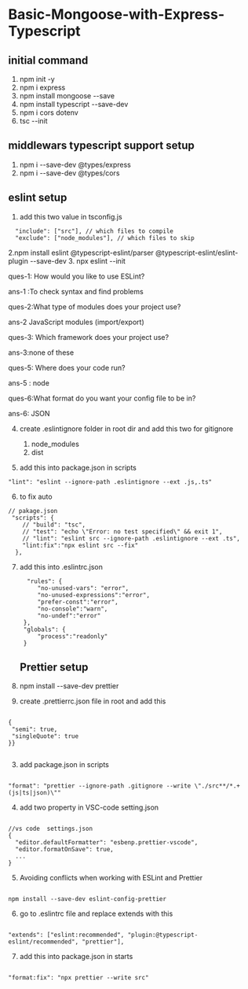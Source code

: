 # Basic-Mongoose-with-Express-Typescript

## initial command
1. npm init -y
2. npm i express
3. npm install mongoose --save
4. npm install typescript --save-dev
5. npm i cors dotenv
6. tsc --init
## middlewars typescript support setup 
1. npm i --save-dev @types/express
2. npm i --save-dev @types/cors

## eslint setup
1. add this two value in tsconfig.js
```
  "include": ["src"], // which files to compile
  "exclude": ["node_modules"], // which files to skip
```
2.npm install eslint @typescript-eslint/parser @typescript-eslint/eslint-plugin --save-dev
3. npx eslint --init

ques-1: How would you like to use ESLint?

ans-1 :To check syntax and find problems

ques-2:What type of modules does your project use?

ans-2 JavaScript modules (import/export)

ques-3: Which framework does your project use?

ans-3:none of these

ques-5: Where does your code run?

ans-5 : node

ques-6:What format do you want your config file to be in?

ans-6: JSON

4. create .eslintignore folder in root dir and add this two for gitignore
    1. node_modules
    2. dist

5. add this into package.json in scripts

```
"lint": "eslint --ignore-path .eslintignore --ext .js,.ts"
```


6. to fix auto 
```
// pakage.json
 "scripts": {
    // "build": "tsc",
    // "test": "echo \"Error: no test specified\" && exit 1",
    // "lint": "eslint src --ignore-path .eslintignore --ext .ts",
    "lint:fix":"npx eslint src --fix"
  },
```

7. add this into .eslintrc.json
   
   ```
     "rules": {
        "no-unused-vars": "error",
        "no-unused-expressions":"error",
        "prefer-const":"error",
        "no-console":"warn",
        "no-undef":"error"
    },
    "globals": {
        "process":"readonly"
    }
   ```

   ## Prettier setup

1. npm install --save-dev prettier
   
3. create .prettierrc.json file in root and add this
   
 ```
   
 {
  "semi": true,
  "singleQuote": true
}}


```

3. add package.json in scripts

```

"format": "prettier --ignore-path .gitignore --write \"./src**/*.+(js|ts|json)\""

```

4. add two property in VSC-code setting.json

```

//vs code  settings.json
{
  "editor.defaultFormatter": "esbenp.prettier-vscode",
  "editor.formatOnSave": true,
  ...
}

```

5. Avoiding conflicts when working with ESLint and Prettier

```

npm install --save-dev eslint-config-prettier

```

6. go to .eslintrc file and replace extends with this

```

"extends": ["eslint:recommended", "plugin:@typescript-eslint/recommended", "prettier"],

```

7. add this into package.json in starts

```

"format:fix": "npx prettier --write src"

```


